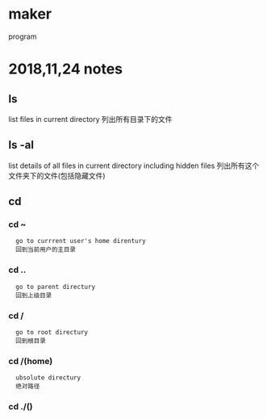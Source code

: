 # maker
program

# 2018,11,24 notes
## ls 
list files in current directory
列出所有目录下的文件
## ls -al
list details of all files in current directory including hidden files
列出所有这个文件夹下的文件(包括隐藏文件)
## cd
   ### cd ~
      go to currrent user's home direntury
      回到当前用户的主目录
   ### cd ..
      go to parent directury
      回到上级目录
   ### cd /
      go to root directury
      回到根目录
   ### cd /(home)
      ubsolute directury 
      绝对路径
   ### cd ./()








